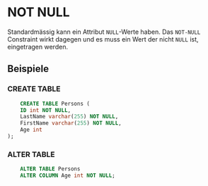 # NOT NULL

Standardmässig kann ein Attribut `NULL`-Werte haben. Das `NOT-NULL` Constraint wirkt dagegen und es muss ein Wert der nicht `NULL` ist,
eingetragen werden.

## Beispiele

### CREATE TABLE

```SQL
    CREATE TABLE Persons (
    ID int NOT NULL,
    LastName varchar(255) NOT NULL,
    FirstName varchar(255) NOT NULL,
    Age int
);
```

### ALTER TABLE

```SQL
    ALTER TABLE Persons
    ALTER COLUMN Age int NOT NULL;
```